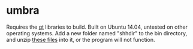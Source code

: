 # umbra
Requires the [qt](https://github.com/qtproject/qt5) libraries to build. Built on Ubuntu 14.04, untested on other operating systems. Add a new folder named "shhdir" to the bin directory, and unzip [these files](https://www.dropbox.com/s/s122lqndpzl5aml/shhdir.zip?dl=0) into it, or the program will not function.

